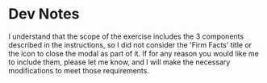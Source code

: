 # Dev Notes

I understand that the scope of the exercise includes the 3 components described in the instructions, so I did not consider the 'Firm Facts' title or the icon to close the modal as part of it.
If for any reason you would like me to include them, please let me know, and I will make the necessary modifications to meet those requirements.
